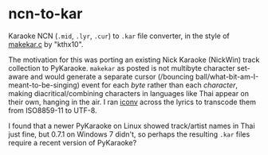 ncn-to-kar
==========

Karaoke NCN (`.mid`, `.lyr`, `.cur`) to `.kar` file converter, in the style of
[makekar.c][makekar] by "kthx10".

 [makekar]: http://www.un4seen.com/forum/?topic=11559.msg81024#msg81024 "kthx10's NCN-to-KAR implementation in C"

The motivation for this was porting an existing Nick Karaoke (NickWin) track
collection to PyKaraoke.  `makekar` as posted is not multibyte character
set-aware and would generate a separate cursor (/bouncing
ball/what-bit-am-I-meant-to-be-singing) event for each *byte* rather than each
*character*, making diacritical/combining characters in languages like Thai
appear on their own, hanging in the air.  I ran [iconv][] across the lyrics
to transcode them from ISO8859-11 to UTF-8.

 [iconv]: www.gnu.org/software/libiconv/documentation/libiconv/iconv.1.html "`iconv` man page"

I found that a newer PyKaraoke on Linux showed track/artist names in Thai just
fine, but 0.7.1 on Windows 7 didn't, so perhaps the resulting `.kar` files
require a recent version of PyKaraoke?
